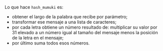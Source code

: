 Lo que hace `hash_mumuki` es:

- obtener el largo de la palabra que recibe por parámetro;
- transformar ese mensaje a una lista de caracteres;
- por cada letra obtiene un número resultado de: multiplicar su valor por 31 elevado a un número igual al tamaño del mensaje menos la posición de la letra en el mensaje;
- por último suma todos esos números.
